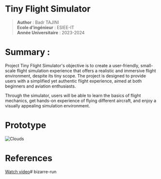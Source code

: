 # Tiny Flight Simulator
> **Author** : Badr TAJINI \
> **Ecole d’ingénieur** : ESIEE-IT \
> **Année Universitaire** : 2023-2024


# Summary : 

Project Tiny Flight Simulator's objective is to create a user-friendly, small-scale flight simulation experience that offers a realistic and immersive flight environment, despite its tiny scope. The project is designed to provide users with a simplified yet authentic flight experience, aimed at both beginners and aviation enthusiasts. 

Through the simulator, users will be able to learn the basics of flight mechanics, get hands-on experience of flying different aircraft, and enjoy a visually appealing simulation environment.

# Prototype 
![Clouds](https://i.imgur.com/3bXb0EB.jpg)

# References
[Watch video](https://www.youtube.com/watch?v=4QOcCGI6xOU)# bizarre-run
